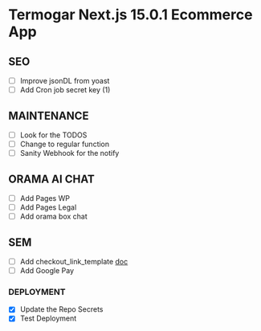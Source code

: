 # Termogar Next.js 15.0.1 Ecommerce App

## SEO

- [ ] Improve jsonDL from yoast
- [ ] Add Cron job secret key (1)

## MAINTENANCE

- [ ] Look for the TODOS
- [ ] Change to regular function
- [ ] Sanity Webhook for the notify

## ORAMA AI CHAT

- [ ] Add Pages WP
- [ ] Add Pages Legal
- [ ] Add orama box chat

## SEM

- [ ] Add checkout_link_template [doc](https://support.google.com/merchants/answer/13580733?sjid=9673701225904806725-EU)
- [ ] Add Google Pay

### DEPLOYMENT

- [x] Update the Repo Secrets
- [x] Test Deployment
